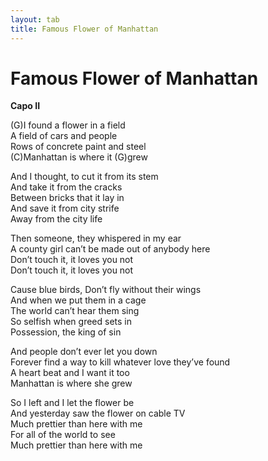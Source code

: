```yaml
---
layout: tab
title: Famous Flower of Manhattan
---
```

# Famous Flower of Manhattan

**Capo II**  
  
(G)I found a flower in a field  
A field of cars and people  
Rows of concrete paint and steel  
(C)Manhattan is where it (G)grew  
  
And I thought, to cut it from its stem  
And take it from the cracks  
Between bricks that it lay in  
And save it from city strife  
Away from the city life  
  
Then someone, they whispered in my ear  
A county girl can’t be made out of anybody here  
Don’t touch it, it loves you not  
Don’t touch it, it loves you not  
  
Cause blue birds, Don’t fly without their wings  
And when we put them in a cage  
The world can’t hear them sing  
So selfish when greed sets in  
Possession, the king of sin  
  
And people don’t ever let you down  
Forever find a way to kill whatever love they’ve found  
A heart beat and I want it too  
Manhattan is where she grew  
  
So I left and I let the flower be  
And yesterday saw the flower on cable TV  
Much prettier than here with me  
For all of the world to see  
Much prettier than here with me
